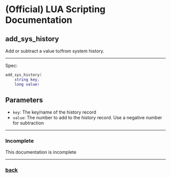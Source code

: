 
# (Official) LUA Scripting Documentation

## add_sys_history

Add or subtract a value to/from system history.

___

Spec:

```lua
add_sys_history(
	string key,
	long value)
```

## Parameters

- `key`: The key/name of the history record
- `value`: The number to add to the history record. Use a negative number for subtraction

___

### Incomplete

This documentation is incomplete

___

### [back](../history)

